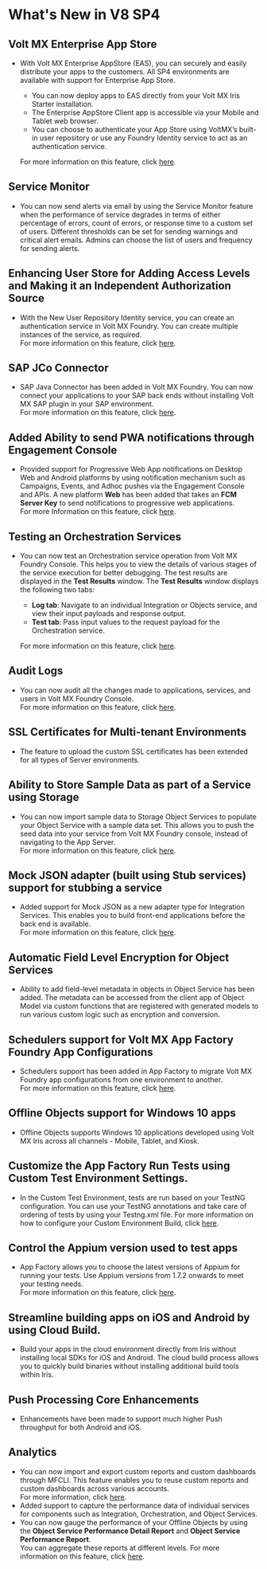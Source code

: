                           

What's New in V8 SP4
====================

Volt MX  Enterprise App Store
-------------------------

*   With Volt MX Enterprise AppStore (EAS), you can securely and easily distribute your apps to the customers. All SP4 environments are available with support for Enterprise App Store.  
    
    *   You can now deploy apps to EAS directly from your Volt MX Iris Starter installation.
    *   The Enterprise AppStore Client app is accessible via your Mobile and Tablet web browser.
    *   You can choose to authenticate your App Store using VoltMX’s built-in user repository or use any Foundry Identity service to act as an authentication service.
    
    For more information on this feature, click [here](../../../../Foundry/voltmx_foundry_user_guide/Content/EnterpriseAppStore.md).

Service Monitor
---------------

*   You can now send alerts via email by using the Service Monitor feature when the performance of service degrades in terms of either percentage of errors, count of errors, or response time to a custom set of users. Different thresholds can be set for sending warnings and critical alert emails. Admins can choose the list of users and frequency for sending alerts.

Enhancing User Store for Adding Access Levels and Making it an Independent Authorization Source
-----------------------------------------------------------------------------------------------

*   With the New User Repository Identity service, you can create an authentication service in Volt MX Foundry. You can create multiple instances of the service, as required.  
    For more information on this feature, click [here](../../../../Foundry/voltmx_foundry_user_guide/Content/UserRepositoryIdentityService.md).

SAP JCo Connector
-----------------

*   SAP Java Connector has been added in Volt MX Foundry. You can now connect your applications to your SAP back ends without installing Volt MX SAP plugin in your SAP environment.  
    For more information on this feature, click [here](../../../../Foundry/voltmx_foundry_user_guide/Content/SAP_JCO.md).

Added Ability to send PWA notifications through Engagement Console
------------------------------------------------------------------

*   Provided support for Progressive Web App notifications on Desktop Web and Android platforms by using notification mechanism such as Campaigns, Events, and Adhoc pushes via the Engagement Console and APIs. A new platform **Web** has been added that takes an **FCM Server Key** to send notifications to progressive web applications.  
    For more Information on this feature, click [here](../../../../Foundry/vms_console_user_guide/Content/Apps/Web.md).

Testing an Orchestration Services
---------------------------------

*   You can now test an Orchestration service operation from Volt MX Foundry Console. This helps you to view the details of various stages of the service execution for better debugging. The test results are displayed in the **Test Results** window. The **Test Results** window displays the following two tabs:
    
    *   **Log tab**: Navigate to an individual Integration or Objects service, and view their input payloads and response output.
    *   **Test tab**: Pass input values to the request payload for the Orchestration service.
    
    For more information on this feature, click [here](../../../../Foundry/voltmx_foundry_user_guide/Content/Test_an_Orechestration_Service_Operation.md).

Audit Logs
----------

*   You can now audit all the changes made to applications, services, and users in Volt MX Foundry Console.  
    For more information on this feature, click [here](../../../../Foundry/voltmx_foundry_user_guide/Content/Settings_Cloud.md#audit-logs-cloud).

SSL Certificates for Multi-tenant Environments
----------------------------------------------

*   The feature to upload the custom SSL certificates has been extended for all types of Server environments.

Ability to Store Sample Data as part of a Service using Storage
---------------------------------------------------------------

*   You can now import sample data to Storage Object Services to populate your Object Service with a sample data set. This allows you to push the seed data into your service from Volt MX Foundry console, instead of navigating to the App Server.  
    For more information on this feature, click [here](../../../../Foundry/voltmx_foundry_user_guide/Content/ObjectsServices/Storage_ObjectServices.md).

Mock JSON adapter (built using Stub services) support for stubbing a service
----------------------------------------------------------------------------

*   Added support for Mock JSON as a new adapter type for Integration Services. This enables you to build front-end applications before the back end is available.  
    For more information on this feature, click [here](../../../../Foundry/voltmx_foundry_user_guide/Content/MockData_Adapter.md).

Automatic Field Level Encryption for Object Services
----------------------------------------------------

*   Ability to add field-level metadata in objects in Object Service has been added. The metadata can be accessed from the client app of Object Model via custom functions that are registered with generated models to run various custom logic such as encryption and conversion.

Schedulers support for Volt MX App Factory Foundry App Configurations
-----------------------------------------------------------------

*   Schedulers support has been added in App Factory to migrate Volt MX Foundry app configurations from one environment to another.  
    For more information on this feature, click [here](../../../../Foundry/voltmx_appfactory_user_guide/Content/VoltMXFoundryTriggers.md).

Offline Objects support for Windows 10 apps
-------------------------------------------

*   Offline Objects supports Windows 10 applications developed using Volt MX Iris across all channels - Mobile, Tablet, and Kiosk.

Customize the App Factory Run Tests using Custom Test Environment Settings.
---------------------------------------------------------------------------

*   In the Custom Test Environment, tests are run based on your TestNG configuration. You can use your TestNG annotations and take care of ordering of tests by using your Testng.xml file. For more information on how to configure your Custom Environment Build, click [here](../../../../Foundry/voltmx_appfactory_user_guide/Content/CustomTestEnvRun_RawMode.md).

Control the Appium version used to test apps
--------------------------------------------

*   App Factory allows you to choose the latest versions of Appium for running your tests. Use Appium versions from 1.7.2 onwards to meet your testing needs.  
    For more information on this feature, click [here](../../../../Foundry/voltmx_appfactory_user_guide/Content/Configuration.md#Appium).

Streamline building apps on iOS and Android by using Cloud Build.
-----------------------------------------------------------------

*   Build your apps in the cloud environment directly from Iris without installing local SDKs for iOS and Android. The cloud build process allows you to quickly build binaries without installing additional build tools within Iris.

Push Processing Core Enhancements
---------------------------------

*   Enhancements have been made to support much higher Push throughput for both Android and iOS.

Analytics
---------

*   You can now import and export custom reports and custom dashboards through MFCLI. This feature enables you to reuse custom reports and custom dashboards across various accounts.  
    For more information, click [here](../../../../Foundry/voltmx_foundry_user_guide/Content/Export_Import_Custom_Reports_Dashboards_MFCLI.md).
*   Added support to capture the performance data of individual services for components such as Integration, Orchestration, and Object Services.
*   You can now gauge the performance of your Offline Objects by using the **Object Service Performance Detail Report** and **Object Service Performance Report**.  
    You can aggregate these reports at different levels. For more information on this feature, click [here](../../../../Foundry/standard_metrics_reports_guide/Content/Offline_Objects_Reports.md).
